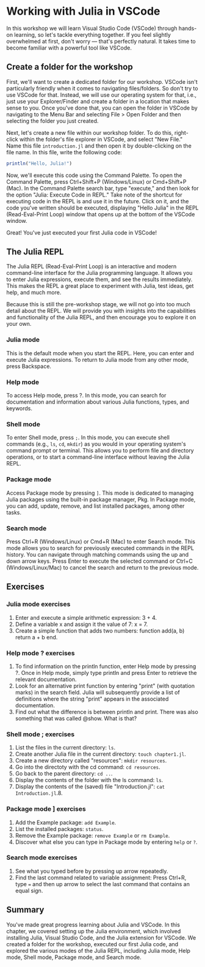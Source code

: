 # Working with Julia in VSCode

In this workshop we will learn Visual Studio Code (VSCode) through hands-on learning, so let's tackle everything together.
If you feel slightly overwhelmed at first, don't worry — that's perfectly natural.
It takes time to become familiar with a powerful tool like VSCode.

## Create a folder for the workshop

First, we'll want to create a dedicated folder for our workshop.
VSCode isn't particularly friendly when it comes to navigating files/folders.
So don't try to use VSCode for that.
Instead, we will use our operating system for that, i.e., just use your Explorer/Finder and create a folder in a location that makes sense to you.
Once you've done that, you can open the folder in VSCode by navigating to the Menu Bar and selecting File > Open Folder and then selecting the folder you just created.

Next, let's create a new file within our workshop folder.
To do this, right-click within the folder's file explorer in VSCode, and select "New File."
Name this file `introduction.jl` and then open it by double-clicking on the file name.
In this file, write the following code:

```julia
println("Hello, Julia!")
```

Now, we'll execute this code using the Command Palette.
To open the Command Palette, press Ctrl+Shift+P (Windows/Linux) or Cmd+Shift+P (Mac).
In the Command Palette search bar, type "execute," and then look for the option "Julia: Execute Code in REPL."
Take note of the shortcut for executing code in the REPL is and use it in the future.
Click on it, and the code you've written should be executed, displaying "Hello Julia" in the REPL (Read-Eval-Print Loop) window that opens up at the bottom of the VSCode window.

Great! You've just executed your first Julia code in VSCode!

## The Julia REPL

The Julia REPL (Read-Eval-Print Loop) is an interactive and modern command-line interface for the Julia programming language. It allows you to enter Julia expressions, execute them, and see the results immediately.
This makes the REPL a great place to experiment with Julia, test ideas, get help, and much more.

Because this is still the pre-workshop stage, we will not go into too much detail about the REPL. We will provide you with insights into the capabilities and functionality of the Julia REPL, and then encourage you to explore it on your own.

### Julia mode

This is the default mode when you start the REPL.
Here, you can enter and execute Julia expressions.
To return to Julia mode from any other mode, press Backspace.

### Help mode

To access Help mode, press ?. In this mode, you can search for documentation and information about various Julia functions, types, and keywords.

### Shell mode

To enter Shell mode, press `;`.
In this mode, you can execute shell commands (e.g., `ls`, `cd`, `mkdir`) as you would in your operating system's command prompt or terminal. This allows you to perform file and directory operations, or to start a command-line interface without leaving the Julia REPL.

### Package mode

Access Package mode by pressing `]`.
This mode is dedicated to managing Julia packages using the built-in package manager, Pkg.
In Package mode, you can add, update, remove, and list installed packages, among other tasks.

### Search mode

Press Ctrl+R (Windows/Linux) or Cmd+R (Mac) to enter Search mode.
This mode allows you to search for previously executed commands in the REPL history.
You can navigate through matching commands using the up and down arrow keys.
Press Enter to execute the selected command or Ctrl+C (Windows/Linux/Mac) to cancel the search and return to the previous mode.

## Exercises

### Julia mode exercises

1. Enter and execute a simple arithmetic expression: 3 + 4.
2. Define a variable x and assign it the value of 7: x = 7.
3. Create a simple function that adds two numbers: function add(a, b) return a + b end.

### Help mode ? exercises

1. To find information on the println function, enter Help mode by pressing ?. Once in Help mode, simply type println and press Enter to retrieve the relevant documentation.
2. Look for an alternative print function by entering "print" (with quotation marks) in the search field. Julia will subsequently provide a list of definitions where the string "print" appears in the associated documentation.
3. Find out what the difference is between println and print. There was also something that was called @show. What is that?

### Shell mode ; exercises

1. List the files in the current directory: `ls`.
2. Create another Julia file in the current directory: `touch chapter1.jl`.
3. Create a new directory called "resources": `mkdir resources`.
4. Go into the directoty with the cd command: `cd resources`.
5. Go back to the parent directory: `cd ..`.
6. Display the contents of the folder with the ls command: `ls`.
7. Display the contents of the (saved) file "Introduction.jl": `cat Introduction.jl`.8.

### Package mode ] exercises

1. Add the Example package: `add Example`.
2. List the installed packages: `status`.
3. Remove the Example package: `remove Example` or `rm Example`.
4. Discover what else you can type in Package mode by entering `help` or `?`.

### Search mode exercises

1. See what you typed before by pressing up arrow repeatedly.
2. Find the last command related to variable assignment: Press Ctrl+R, type `=` and then up arrow to select the last command that contains an equal sign.

## Summary

You've made great progress learning about Julia and VSCode.
In this chapter, we covered setting up the Julia environment, which involved installing Julia, Visual Studio Code, and the Julia extension for VSCode.
We created a folder for the workshop, executed our first Julia code, and explored the various modes of the Julia REPL, including Julia mode, Help mode, Shell mode, Package mode, and Search mode.
